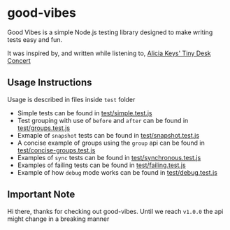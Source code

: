 # good-vibes

Good Vibes is a simple Node.js testing library designed to make writing tests easy and fun.

It was inspired by, and written while listening to, [Alicia Keys' Tiny Desk Concert](https://www.youtube.com/watch?v=uwUt1fVLb3E)

## Usage Instructions

Usage is described in files inside `test` folder

- Simple tests can be found in [test/simple.test.js](./test/simple.test.js)
- Test grouping with use of `before` and `after` can be found in [test/groups.test.js](./test/groups.test.js)
- Exmaple of `snapshot` tests can be found in [test/snapshot.test.js](./test/snapshot.test.js)
- A concise example of groups using the `group` api can be found in [test/concise-groups.test.js](./test/concise-groups.test.js)
- Examples of `sync` tests can be found in [test/synchronous.test.js](./test/synchronous.test.js)
- Examples of failing tests can be found in [test/failing.test.js](./test/failing.test.js)
- Example of how `debug` mode works can be found in [test/debug.test.js](./test/debug.test.js)

## Important Note

Hi there, thanks for checking out good-vibes. Until we reach `v1.0.0` the api might change in a breaking manner
